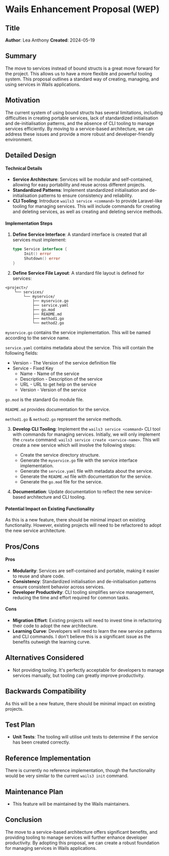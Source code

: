 # Wails Enhancement Proposal (WEP) 

## Title

**Author**: Lea Anthony
**Created**: 2024-05-19

## Summary

The move to services instead of bound structs is a great move forward for the project. This allows us to have a more flexible and powerful tooling system. This proposal outlines a standard way of creating, managing, and using services in Wails applications.

## Motivation

The current system of using bound structs has several limitations, including difficulties in creating portable services, lack of standardized initialisation and de-initialisation patterns, and the absence of CLI tooling to manage services efficiently. By moving to a service-based architecture, we can address these issues and provide a more robust and developer-friendly environment.

## Detailed Design

#### Technical Details

- **Service Architecture**: Services will be modular and self-contained, allowing for easy portability and reuse across different projects.
- **Standardized Patterns**: Implement standardized initialisation and de-initialisation patterns to ensure consistency and reliability.
- **CLI Tooling**: Introduce `wails3 service <command>` to provide Laravel-like tooling for managing services. This will include commands for creating and deleting services, as well as creating and deleting service methods.

#### Implementation Steps

1. **Define Service Interface**: A standard interface is created that all services must implement:
    ```go
    type Service interface {
         Init() error
         Shutdown() error
    }
    ```
2. **Define Service File Layout**: A standard file layout is defined for services:
```
<project>/
    └── services/
        └── myservice/
            ├── myservice.go
            ├── service.yaml
            ├── go.mod
            ├── README.md
            ├── method1.go
            └── method2.go
```

`myservice.go` contains the service implementation. This will be named according to the service name.

`service.yaml` contains metadata about the service. This will contain the following fields:
   - Version - The Version of the service definition file
   - Service - Fixed Key
     - Name          - Name of the service
     - Description   - Description of the service
     - URL           - URL to get help on the service
     - Version       - Version of the service

`go.mod` is the standard Go module file.

`README.md` provides documentation for the service.

`method1.go` & `method2.go` represent the service methods.


3. **Develop CLI Tooling**: Implement the `wails3 service <command>` CLI tool with commands for managing services. Initially, we will only implement the `create` command: `wails3 service create <service-name>`. This will create a new service which will involve the following steps:
      - Create the service directory structure.
      - Generate the `myservice.go` file with the service interface implementation.
      - Generate the `service.yaml` file with metadata about the service.
      - Generate the `README.md` file with documentation for the service.
      - Generate the `go.mod` file for the service.
      
4. **Documentation**: Update documentation to reflect the new service-based architecture and CLI tooling.

#### Potential Impact on Existing Functionality

As this is a new feature, there should be minimal impact on existing functionality. However, existing projects will need to be refactored to adopt the new service architecture.

## Pros/Cons

#### Pros

- **Modularity**: Services are self-contained and portable, making it easier to reuse and share code.
- **Consistency**: Standardized initialisation and de-initialisation patterns ensure consistent behavior across services.
- **Developer Productivity**: CLI tooling simplifies service management, reducing the time and effort required for common tasks.

#### Cons

- **Migration Effort**: Existing projects will need to invest time in refactoring their code to adopt the new architecture.
- **Learning Curve**: Developers will need to learn the new service patterns and CLI commands. I don't believe this is a significant issue as the benefits outweigh the learning curve.

## Alternatives Considered

- Not providing tooling. It's perfectly acceptable for developers to manage services manually, but tooling can greatly improve productivity.

## Backwards Compatibility

As this will be a new feature, there should be minimal impact on existing projects. 

## Test Plan

- **Unit Tests**: The tooling will utilise unit tests to determine if the service has been created correctly.

## Reference Implementation

There is currently no reference implementation, though the functionality would be very similar to the current `wails3 init` command.

## Maintenance Plan

- This feature will be maintained by the Wails maintainers.

## Conclusion

The move to a service-based architecture offers significant benefits, and providing tooling to manage services will further enhance developer productivity. By adopting this proposal, we can create a  robust foundation for managing services in Wails applications.

